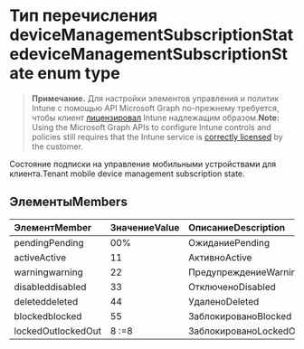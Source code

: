 # <a name="devicemanagementsubscriptionstate-enum-type"></a><span data-ttu-id="687a1-101">Тип перечисления deviceManagementSubscriptionState</span><span class="sxs-lookup"><span data-stu-id="687a1-101">deviceManagementSubscriptionState enum type</span></span>

> <span data-ttu-id="687a1-102">**Примечание.** Для настройки элементов управления и политик Intune с помощью API Microsoft Graph по-прежнему требуется, чтобы клиент [лицензировал](https://go.microsoft.com/fwlink/?linkid=839381) Intune надлежащим образом.</span><span class="sxs-lookup"><span data-stu-id="687a1-102">**Note:** Using the Microsoft Graph APIs to configure Intune controls and policies still requires that the Intune service is [correctly licensed](https://go.microsoft.com/fwlink/?linkid=839381) by the customer.</span></span>

<span data-ttu-id="687a1-103">Состояние подписки на управление мобильными устройствами для клиента.</span><span class="sxs-lookup"><span data-stu-id="687a1-103">Tenant mobile device management subscription state.</span></span>
## <a name="members"></a><span data-ttu-id="687a1-104">Элементы</span><span class="sxs-lookup"><span data-stu-id="687a1-104">Members</span></span>
|<span data-ttu-id="687a1-105">Элемент</span><span class="sxs-lookup"><span data-stu-id="687a1-105">Member</span></span>|<span data-ttu-id="687a1-106">Значение</span><span class="sxs-lookup"><span data-stu-id="687a1-106">Value</span></span>|<span data-ttu-id="687a1-107">Описание</span><span class="sxs-lookup"><span data-stu-id="687a1-107">Description</span></span>|
|:---|:---|:---|
|<span data-ttu-id="687a1-108">pending</span><span class="sxs-lookup"><span data-stu-id="687a1-108">Pending</span></span>|<span data-ttu-id="687a1-109">0</span><span class="sxs-lookup"><span data-stu-id="687a1-109">0%</span></span>|<span data-ttu-id="687a1-110">Ожидание</span><span class="sxs-lookup"><span data-stu-id="687a1-110">Pending</span></span>|
|<span data-ttu-id="687a1-111">active</span><span class="sxs-lookup"><span data-stu-id="687a1-111">Active</span></span>|<span data-ttu-id="687a1-112">1</span><span class="sxs-lookup"><span data-stu-id="687a1-112">1</span></span>|<span data-ttu-id="687a1-113">Активно</span><span class="sxs-lookup"><span data-stu-id="687a1-113">Active</span></span>|
|<span data-ttu-id="687a1-114">warning</span><span class="sxs-lookup"><span data-stu-id="687a1-114">warning</span></span>|<span data-ttu-id="687a1-115">2</span><span class="sxs-lookup"><span data-stu-id="687a1-115">2</span></span>|<span data-ttu-id="687a1-116">Предупреждение</span><span class="sxs-lookup"><span data-stu-id="687a1-116">Warning</span></span>|
|<span data-ttu-id="687a1-117">disabled</span><span class="sxs-lookup"><span data-stu-id="687a1-117">disabled</span></span>|<span data-ttu-id="687a1-118">3</span><span class="sxs-lookup"><span data-stu-id="687a1-118">3</span></span>|<span data-ttu-id="687a1-119">Отключено</span><span class="sxs-lookup"><span data-stu-id="687a1-119">Disabled</span></span>|
|<span data-ttu-id="687a1-120">deleted</span><span class="sxs-lookup"><span data-stu-id="687a1-120">deleted</span></span>|<span data-ttu-id="687a1-121">4</span><span class="sxs-lookup"><span data-stu-id="687a1-121">4</span></span>|<span data-ttu-id="687a1-122">Удалено</span><span class="sxs-lookup"><span data-stu-id="687a1-122">Deleted</span></span>|
|<span data-ttu-id="687a1-123">blocked</span><span class="sxs-lookup"><span data-stu-id="687a1-123">blocked</span></span>|<span data-ttu-id="687a1-124">5</span><span class="sxs-lookup"><span data-stu-id="687a1-124">5</span></span>|<span data-ttu-id="687a1-125">Заблокировано</span><span class="sxs-lookup"><span data-stu-id="687a1-125">Blocked</span></span>|
|<span data-ttu-id="687a1-126">lockedOut</span><span class="sxs-lookup"><span data-stu-id="687a1-126">lockedOut</span></span>|<span data-ttu-id="687a1-127">8</span><span class="sxs-lookup"><span data-stu-id="687a1-127"> :=8</span></span>|<span data-ttu-id="687a1-128">Заблокировано</span><span class="sxs-lookup"><span data-stu-id="687a1-128">LockedOut</span></span>|



